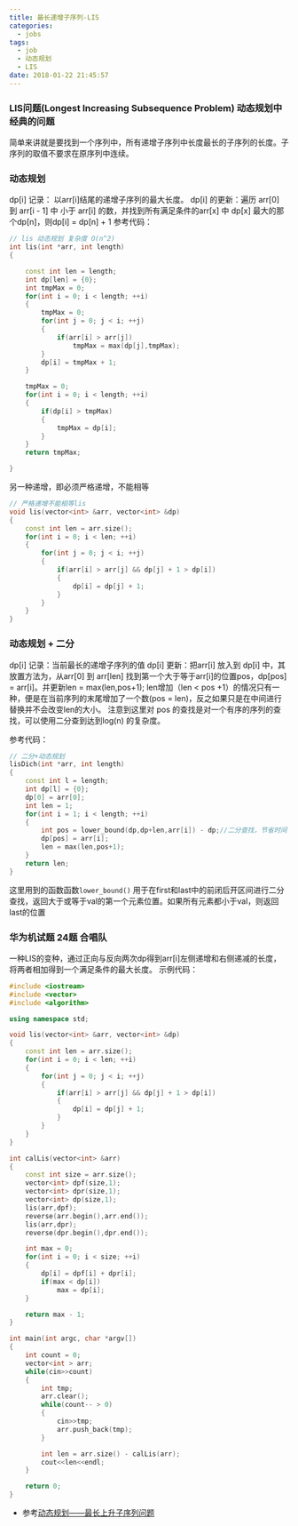 ```yaml
---
title: 最长递增子序列-LIS
categories:
  - jobs
tags:
  - job
  - 动态规划
  - LIS
date: 2018-01-22 21:45:57
---
```


### LIS问题(Longest Increasing Subsequence Problem) 动态规划中经典的问题
简单来讲就是要找到一个序列中，所有递增子序列中长度最长的子序列的长度。子序列的取值不要求在原序列中连续。
<!-- more -->

### 动态规划
dp[i] 记录： 以arr[i]结尾的递增子序列的最大长度。
dp[i] 的更新：遍历 arr[0] 到 arr[i - 1] 中 小于 arr[i] 的数，并找到所有满足条件的arr[x] 中 dp[x] 最大的那个dp[n]，则dp[i] = dp[n] + 1
参考代码：
``` cpp
// lis 动态规划 复杂度 O(n^2)
int lis(int *arr, int length)
{

    const int len = length;
    int dp[len] = {0};
    int tmpMax = 0;
    for(int i = 0; i < length; ++i)
    {
        tmpMax = 0;
        for(int j = 0; j < i; ++j)
        {
            if(arr[i] > arr[j])
                tmpMax = max(dp[j],tmpMax);
        }
        dp[i] = tmpMax + 1;
    }

    tmpMax = 0;
    for(int i = 0; i < length; ++i)
    {
        if(dp[i] > tmpMax)
        {
            tmpMax = dp[i];
        }
    }
    return tmpMax;

}
```
另一种递增，即必须严格递增，不能相等
``` cpp
// 严格递增不能相等lis
void lis(vector<int> &arr, vector<int> &dp)
{
    const int len = arr.size();
    for(int i = 0; i < len; ++i)
    {
        for(int j = 0; j < i; ++j)
        {
            if(arr[i] > arr[j] && dp[j] + 1 > dp[i])
            {
                dp[i] = dp[j] + 1;
            }
        }
    }
}
```

### 动态规划 + 二分
dp[i] 记录：当前最长的递增子序列的值
dp[i] 更新：把arr[i] 放入到 dp[i] 中，其放置方法为，从arr[0] 到 arr[len] 找到第一个大于等于arr[i]的位置pos，dp[pos] = arr[i]。并更新len = max(len,pos+1);
len增加（len < pos +1）的情况只有一种，便是在当前序列的末尾增加了一个数(pos = len)，反之如果只是在中间进行替换并不会改变len的大小。
注意到这里对 pos 的查找是对一个有序的序列的查找，可以使用二分查到达到log(n) 的复杂度。

参考代码：
``` cpp
// 二分+动态规划
lisDich(int *arr, int length)
{
    const int l = length;
    int dp[l] = {0};
    dp[0] = arr[0];
    int len = 1;
    for(int i = 1; i < length; ++i)
    {
        int pos = lower_bound(dp,dp+len,arr[i]) - dp;//二分查找，节省时间
        dp[pos] = arr[i];
        len = max(len,pos+1);
    }
    return len;
}
```
这里用到的函数函数`lower_bound()` 用于在first和last中的前闭后开区间进行二分查找，返回大于或等于val的第一个元素位置。如果所有元素都小于val，则返回last的位置

### 华为机试题 24题 合唱队
一种LIS的变种，通过正向与反向两次dp得到arr[i]左侧递增和右侧递减的长度，将两者相加得到一个满足条件的最大长度。
示例代码：
``` cpp
#include <iostream>
#include <vector>
#include <algorithm>

using namespace std;

void lis(vector<int> &arr, vector<int> &dp)
{
    const int len = arr.size();
    for(int i = 0; i < len; ++i)
    {
        for(int j = 0; j < i; ++j)
        {
            if(arr[i] > arr[j] && dp[j] + 1 > dp[i])
            {
                dp[i] = dp[j] + 1;
            }
        }
    }
}

int calLis(vector<int> &arr)
{
    const int size = arr.size();
    vector<int> dpf(size,1);
    vector<int> dpr(size,1);
    vector<int> dp(size,1);
    lis(arr,dpf);
    reverse(arr.begin(),arr.end());
    lis(arr,dpr);
    reverse(dpr.begin(),dpr.end());

    int max = 0;
    for(int i = 0; i < size; ++i)
    {
        dp[i] = dpf[i] + dpr[i];
        if(max < dp[i])
            max = dp[i];
    }

    return max - 1;
}

int main(int argc, char *argv[])
{
    int count = 0;
    vector<int > arr;
    while(cin>>count)
    {
        int tmp;
        arr.clear();
        while(count-- > 0)
        {
            cin>>tmp;
            arr.push_back(tmp);
        }

        int len = arr.size() - calLis(arr);
        cout<<len<<endl;
    }

    return 0;
}

```

* 参考[动态规划——最长上升子序列问题](https://xuanwo.org/2015/07/31/dp-lis/)
